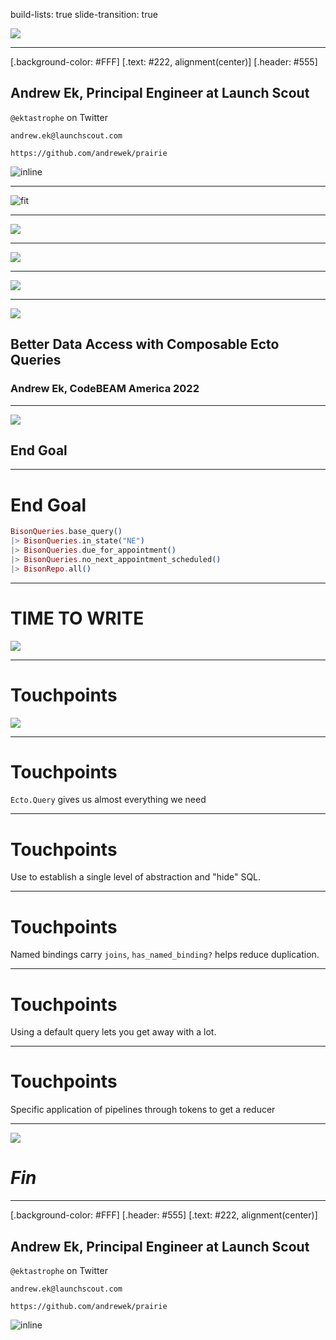 build-lists: true
slide-transition: true


![](bison.jpg)

---

[.background-color: #FFF]
[.text: #222, alignment(center)]
[.header: #555]

## Andrew Ek, Principal Engineer at Launch Scout

`@ektastrophe` on Twitter

`andrew.ek@launchscout.com`

`https://github.com/andrewek/prairie`

![inline](launch_scout_logo.svg)

---

![fit](family_2.jpg)

---

![](bison_3.jpeg)

---

![](family.jpeg)

---

![](bison.jpg)

---

![](bison.jpg)

## Better Data Access with Composable Ecto Queries

### Andrew Ek, CodeBEAM America 2022

---

![](bison_2.jpeg)

## End Goal

---

# End Goal

```elixir
BisonQueries.base_query()
|> BisonQueries.in_state("NE")
|> BisonQueries.due_for_appointment()
|> BisonQueries.no_next_appointment_scheduled()
|> BisonRepo.all()
```

---

# TIME TO WRITE
![](bison_2.jpeg)

---

# Touchpoints

![](bison.jpg)

---

# Touchpoints

`Ecto.Query` gives us almost everything we need

---

# Touchpoints

Use to establish a single level of abstraction and "hide" SQL.

---

# Touchpoints

Named bindings carry `joins`, `has_named_binding?` helps reduce duplication.

---

# Touchpoints

Using a default query lets you get away with a lot.

---

# Touchpoints

Specific application of pipelines through tokens to get a reducer

---

![](bison.jpg)
# _Fin_

---

[.background-color: #FFF]
[.header: #555]
[.text: #222, alignment(center)]

## Andrew Ek, Principal Engineer at Launch Scout

`@ektastrophe` on Twitter

`andrew.ek@launchscout.com`

`https://github.com/andrewek/prairie`

![inline](launch_scout_logo.svg)


